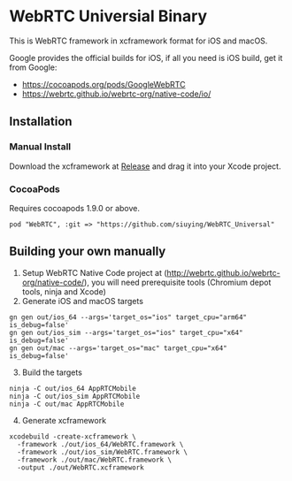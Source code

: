 # WebRTC Universial Binary

This is WebRTC framework in xcframework format for iOS and macOS.

Google provides the official builds for iOS, if all you need is iOS build, get it from Google:

- https://cocoapods.org/pods/GoogleWebRTC
- https://webrtc.github.io/webrtc-org/native-code/io/

## Installation

### Manual Install

Download the xcframework at [Release](https://github.com/siuying/WebRTC_Universal/releases) and drag it into your Xcode project.

### CocoaPods

Requires cocoapods 1.9.0 or above.

``
pod "WebRTC", :git => "https://github.com/siuying/WebRTC_Universal"
``

## Building your own manually

1. Setup WebRTC Native Code project at (http://webrtc.github.io/webrtc-org/native-code/), you will need prerequisite tools (Chromium depot tools, ninja and Xcode)
2. Generate iOS and macOS targets
```
gn gen out/ios_64 --args='target_os="ios" target_cpu="arm64" is_debug=false' 
gn gen out/ios_sim --args='target_os="ios" target_cpu="x64" is_debug=false'
gn gen out/mac --args='target_os="mac" target_cpu="x64" is_debug=false'                                               
```
3. Build the targets
```
ninja -C out/ios_64 AppRTCMobile
ninja -C out/ios_sim AppRTCMobile
ninja -C out/mac AppRTCMobile
```
4. Generate xcframework
```
xcodebuild -create-xcframework \
  -framework ./out/ios_64/WebRTC.framework \
  -framework ./out/ios_sim/WebRTC.framework \
  -framework ./out/mac/WebRTC.framework \
  -output ./out/WebRTC.xcframework
```